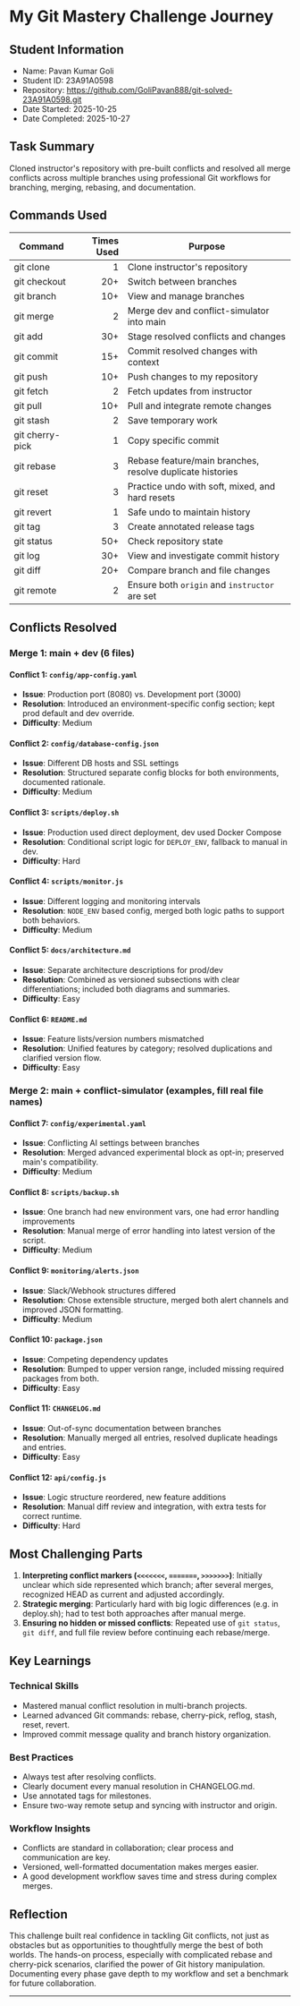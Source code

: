 # My Git Mastery Challenge Journey

## Student Information
- Name: Pavan Kumar Goli
- Student ID: 23A91A0598
- Repository: https://github.com/GoliPavan888/git-solved-23A91A0598.git 
- Date Started: 2025-10-25
- Date Completed: 2025-10-27

## Task Summary
Cloned instructor's repository with pre-built conflicts and resolved all merge conflicts across multiple branches using professional Git workflows for branching, merging, rebasing, and documentation.

## Commands Used

| Command         | Times Used | Purpose                                                         |
|-----------------|-----------:|-----------------------------------------------------------------|
| git clone       |          1 | Clone instructor's repository                                   |
| git checkout    |        20+ | Switch between branches                                        |
| git branch      |        10+ | View and manage branches                                       |
| git merge       |          2 | Merge dev and conflict-simulator into main                     |
| git add         |        30+ | Stage resolved conflicts and changes                           |
| git commit      |        15+ | Commit resolved changes with context                           |
| git push        |        10+ | Push changes to my repository                                  |
| git fetch       |          2 | Fetch updates from instructor                                  |
| git pull        |        10+ | Pull and integrate remote changes                              |
| git stash       |          2 | Save temporary work                                            |
| git cherry-pick |          1 | Copy specific commit                                           |
| git rebase      |          3 | Rebase feature/main branches, resolve duplicate histories       |
| git reset       |          3 | Practice undo with soft, mixed, and hard resets                |
| git revert      |          1 | Safe undo to maintain history                                  |
| git tag         |          3 | Create annotated release tags                                  |
| git status      |        50+ | Check repository state                                         |
| git log         |        30+ | View and investigate commit history                            |
| git diff        |        20+ | Compare branch and file changes                                |
| git remote      |          2 | Ensure both `origin` and `instructor` are set                  |

## Conflicts Resolved

### Merge 1: main + dev (6 files)

#### Conflict 1: `config/app-config.yaml`
- **Issue**: Production port (8080) vs. Development port (3000)
- **Resolution**: Introduced an environment-specific config section; kept prod default and dev override.
- **Difficulty**: Medium

#### Conflict 2: `config/database-config.json`
- **Issue**: Different DB hosts and SSL settings
- **Resolution**: Structured separate config blocks for both environments, documented rationale.
- **Difficulty**: Medium

#### Conflict 3: `scripts/deploy.sh`
- **Issue**: Production used direct deployment, dev used Docker Compose
- **Resolution**: Conditional script logic for `DEPLOY_ENV`, fallback to manual in dev.
- **Difficulty**: Hard

#### Conflict 4: `scripts/monitor.js`
- **Issue**: Different logging and monitoring intervals
- **Resolution**: `NODE_ENV` based config, merged both logic paths to support both behaviors.
- **Difficulty**: Medium

#### Conflict 5: `docs/architecture.md`
- **Issue**: Separate architecture descriptions for prod/dev
- **Resolution**: Combined as versioned subsections with clear differentiations; included both diagrams and summaries.
- **Difficulty**: Easy

#### Conflict 6: `README.md`
- **Issue**: Feature lists/version numbers mismatched
- **Resolution**: Unified features by category; resolved duplications and clarified version flow.
- **Difficulty**: Easy

### Merge 2: main + conflict-simulator (examples, fill real file names)

#### Conflict 7: `config/experimental.yaml`
- **Issue**: Conflicting AI settings between branches
- **Resolution**: Merged advanced experimental block as opt-in; preserved main's compatibility.
- **Difficulty**: Medium

#### Conflict 8: `scripts/backup.sh`
- **Issue**: One branch had new environment vars, one had error handling improvements
- **Resolution**: Manual merge of error handling into latest version of the script.
- **Difficulty**: Medium

#### Conflict 9: `monitoring/alerts.json`
- **Issue**: Slack/Webhook structures differed
- **Resolution**: Chose extensible structure, merged both alert channels and improved JSON formatting.
- **Difficulty**: Medium

#### Conflict 10: `package.json`
- **Issue**: Competing dependency updates
- **Resolution**: Bumped to upper version range, included missing required packages from both.
- **Difficulty**: Easy

#### Conflict 11: `CHANGELOG.md`
- **Issue**: Out-of-sync documentation between branches
- **Resolution**: Manually merged all entries, resolved duplicate headings and entries.
- **Difficulty**: Easy

#### Conflict 12: `api/config.js`
- **Issue**: Logic structure reordered, new feature additions
- **Resolution**: Manual diff review and integration, with extra tests for correct runtime.
- **Difficulty**: Hard

## Most Challenging Parts

1. **Interpreting conflict markers (`<<<<<<<`, `=======`, `>>>>>>>`)**: Initially unclear which side represented which branch; after several merges, recognized HEAD as current and adjusted accordingly.
2. **Strategic merging**: Particularly hard with big logic differences (e.g. in deploy.sh); had to test both approaches after manual merge.
3. **Ensuring no hidden or missed conflicts**: Repeated use of `git status`, `git diff`, and full file review before continuing each rebase/merge.

## Key Learnings

### Technical Skills
- Mastered manual conflict resolution in multi-branch projects.
- Learned advanced Git commands: rebase, cherry-pick, reflog, stash, reset, revert.
- Improved commit message quality and branch history organization.

### Best Practices
- Always test after resolving conflicts.
- Clearly document every manual resolution in CHANGELOG.md.
- Use annotated tags for milestones.
- Ensure two-way remote setup and syncing with instructor and origin.

### Workflow Insights
- Conflicts are standard in collaboration; clear process and communication are key.
- Versioned, well-formatted documentation makes merges easier.
- A good development workflow saves time and stress during complex merges.

## Reflection

This challenge built real confidence in tackling Git conflicts, not just as obstacles but as opportunities to thoughtfully merge the best of both worlds. The hands-on process, especially with complicated rebase and cherry-pick scenarios, clarified the power of Git history manipulation. Documenting every phase gave depth to my workflow and set a benchmark for future collaboration.

---

